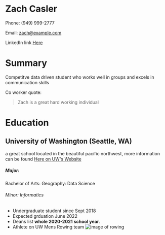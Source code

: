 # Zach Casler

Phone: (949) 999-2777

Email: zach@example.com

LinkedIn link [Here](http://www.linkedin.com/in/zach)


# Summary

Competitve data driven student who works well in groups and excels in communication skills

Co worker quote:
> Zach is a great hard working individual

# Education

## University of Washington (Seattle, WA)
a great school located in the beautiful pacific northwest, more information can be found [Here on UW's Website](uw.edu)

##### Major: 
Bachelor of Arts: Geography: Data Science
###### Minor: Informatics



- Undergraduate student since Sept 2018
- Expected grduation June 2022
- Deans list **whole 2020-2021 school year**.
- Athlete on UW Mens Rowing team
![image of rowing](https://x2.pac-12.com/cdn/ff/twcJGEl5Z_CNmGI3ncvD0i6XuwQwFk38H2z3b8hqudw/1626026928/public/styles/crop_16_9_large_1x/public/uw_windermere_cup_2021_003_0.jpg?itok=VechDIFw)